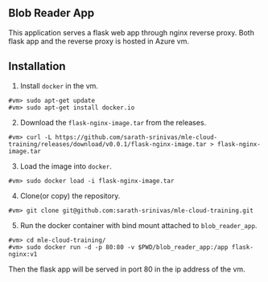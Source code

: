 ## Blob Reader App 

This application serves a flask web app through nginx reverse proxy. 
Both flask app and the reverse proxy is hosted in Azure vm.

## Installation

1. Install `docker` in the vm.

```console
#vm> sudo apt-get update
#vm> sudo apt-get install docker.io
```

2. Download the `flask-nginx-image.tar` from the releases.

```console
#vm> curl -L https://github.com/sarath-srinivas/mle-cloud-training/releases/download/v0.0.1/flask-nginx-image.tar > flask-nginx-image.tar
```

3. Load the image into `docker`.

```console
#vm> sudo docker load -i flask-nginx-image.tar
```

4. Clone(or copy) the repository.

```console
#vm> git clone git@github.com:sarath-srinivas/mle-cloud-training.git
```

5. Run the docker container with bind mount attached to `blob_reader_app`.

```console
#vm> cd mle-cloud-training/
#vm> sudo docker run -d -p 80:80 -v $PWD/blob_reader_app:/app flask-nginx:v1
```

Then the flask app will be served in port 80 in the ip address of the vm.

